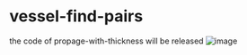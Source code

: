 # vessel-find-pairs
the code of propage-with-thickness will be released
![image](https://github.com/user-attachments/assets/f5066927-d277-467c-a423-e182625494fc)
